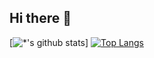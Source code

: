 ## Hi there 👋
[![*'s github stats](https://github-readme-stats.vercel.app/api?username=yksoo00)]
[![Top Langs](https://github-readme-stats.vercel.app/api/top-langs/?username=yksoo00&layout=compact)](https://github.com/yksoo00/githubreadme-stats)
<!--
**yksoo00/yksoo00** is a ✨ _special_ ✨ repository because its `README.md` (this file) appears on your GitHub profile.

Here are some ideas to get you started:

- 🔭 I’m currently working on ...
- 🌱 I’m currently learning ...
- 👯 I’m looking to collaborate on ...
- 🤔 I’m looking for help with ...
- 💬 Ask me about ...
- 📫 How to reach me: ...
- 😄 Pronouns: ...
- ⚡ Fun fact: ...
-->
